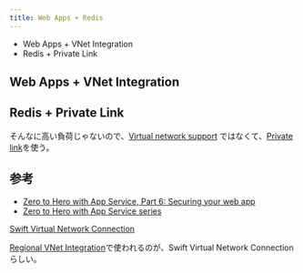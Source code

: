 ```yaml
---
title: Web Apps + Redis
---
```


- Web Apps + VNet Integration
- Redis + Private Link

## Web Apps + VNet Integration

[](https://docs.microsoft.com/en-us/azure/app-service/web-sites-integrate-with-vnet)

## Redis + Private Link

そんなに高い負荷じゃないので、[Virtual network support](https://docs.microsoft.com/en-us/azure/azure-cache-for-redis/cache-how-to-premium-vnet) ではなくて、[Private link](https://docs.microsoft.com/en-us/azure/azure-cache-for-redis/cache-private-link)を使う。

## 参考

- [Zero to Hero with App Service, Part 6: Securing your web app](https://azure.github.io/AppService/2020/08/14/zero_to_hero_pt6.html)
- [Zero to Hero with App Service series](https://azure.github.io/AppService/tags/#zero-to-hero)



[Swift Virtual Network Connection](https://docs.microsoft.com/en-us/rest/api/appservice/web-apps/create-or-update-swift-virtual-network-connection)

[Regional VNet Integration](https://docs.microsoft.com/en-us/azure/app-service/web-sites-integrate-with-vnet#regional-vnet-integration)で使われるのが、Swift Virtual Network Connectionらしい。

